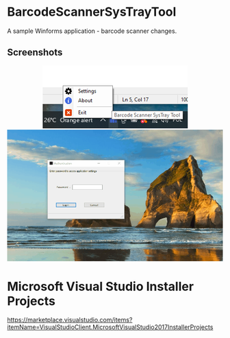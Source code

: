 # BarcodeScannerSysTrayTool
A sample Winforms application - barcode scanner changes.

## Screenshots
<div align="center">

<img alt="screenshot01" src="./docs/BarcodeScannerSysTrayTool.png">

<img alt="gif" src="./docs/Animation.gif">
</div>


# Microsoft Visual Studio Installer Projects

https://marketplace.visualstudio.com/items?itemName=VisualStudioClient.MicrosoftVisualStudio2017InstallerProjects
